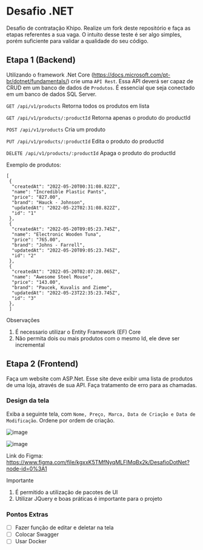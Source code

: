 # Desafio .NET
Desafio de contratação Khipo. Realize um fork deste repositório e faça as etapas referentes a sua vaga. O intuito desse teste é ser algo simples, porém suficiente para validar a qualidade do seu código.

## Etapa 1 (Backend)

Utilizando o framework .Net Core (https://docs.microsoft.com/pt-br/dotnet/fundamentals/) crie uma ``API Rest``. Essa API deverá ser capaz de CRUD em um banco de dados de ``Produtos``. É essencial que seja conectado em um banco de dados SQL Server.


``GET /api/v1/products``
Retorna todos os produtos em lista

``GET /api/v1/products/:productId``
Retorna apenas o produto do productId

``POST /api/v1/products``
Cria um produto

``PUT /api/v1/products/:productId``
Edita o produto do productId

``DELETE /api/v1/products/:productId``
Apaga o produto do productId

Exemplo de produtos:
```
[
 {
  "createdAt": "2022-05-20T00:31:08.822Z",
  "name": "Incredible Plastic Pants",
  "price": "827.00",
  "brand": "Hauck - Johnson",
  "updatedAt": "2022-05-22T02:31:08.822Z",
  "id": "1"
 },
 {
  "createdAt": "2022-05-20T09:05:23.745Z",
  "name": "Electronic Wooden Tuna",
  "price": "765.00",
  "brand": "Johns - Farrell",
  "updatedAt": "2022-05-20T09:05:23.745Z",
  "id": "2"
 },
 {
  "createdAt": "2022-05-20T02:07:28.065Z",
  "name": "Awesome Steel Mouse",
  "price": "143.00",
  "brand": "Paucek, Kuvalis and Zieme",
  "updatedAt": "2022-05-23T22:35:23.745Z",
  "id": "3"
 },
 ]
```

Observações
1. É necessario utilizar o Entity Framework (EF) Core
2. Não permita dois ou mais produtos com o mesmo Id, ele deve ser incremental

## Etapa 2 (Frontend)

Faça um website com ASP.Net. Esse site deve exibir uma lista de produtos de uma loja, através de sua API. Faça tratamento de erro para as chamadas.

### Design da tela
Exiba a seguinte tela, com ``Nome, Preço, Marca, Data de Criação e Data de Modificação``. Ordene por ordem de criação.

![image](https://user-images.githubusercontent.com/30670086/172623617-00692e3c-8849-473f-9145-b147b488c368.png)

![image](https://user-images.githubusercontent.com/30670086/172623809-70109ad7-b279-4221-b126-db038a7ba75d.png)

Link do Figma: https://www.figma.com/file/kgxxK5TMfNyqMLFIMqBx2k/DesafioDotNet?node-id=0%3A1



Importante
1. É permitido a utilização de pacotes de UI
2. Utilizar JQuery e boas práticas é importante para o projeto

### Pontos Extras
- [ ] Fazer função de editar e deletar na tela
- [ ] Colocar Swagger
- [ ] Usar Docker
